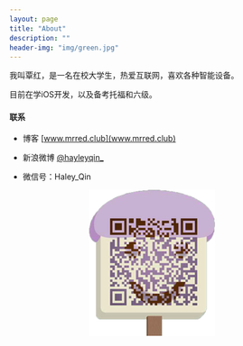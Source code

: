 ```yaml
---
layout: page
title: "About"
description: ""
header-img: "img/green.jpg"
---
```



我叫覃红，是一名在校大学生，热爱互联网，喜欢各种智能设备。

目前在学iOS开发，以及备考托福和六级。


#### 联系

- 博客 [www.mrred.club](www.mrred.club)

- 新浪微博 [@hayleyqin_](http://weibo.com/1694579055)

- 微信号：Haley_Qin


<center>
    <p><img src="https://raw.githubusercontent.com/hayleyqinn/hayleyqinn.github.io/master/img/QRCODE.png"></p>
</center>






